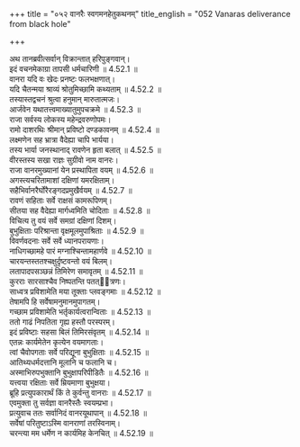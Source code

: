 +++
title = "०५२ वानरैः स्वगमनहेतुकथनम्"
title_english = "052 Vanaras deliverance from black hole"

+++


  
अथ तानब्रवीत्सर्वान् विक्रान्तात् हरिपुङ्गवान्।  
इदं वचनमेकाग्रा तापसी धर्मचारिणी ॥ 4.52.1 ॥   
वानरा यदि वः खेदः प्रनष्टः फलभक्षणात्।  
यदि चैतन्मया श्राव्यं श्रोतुमिच्छामि कथ्यताम् ॥ 4.52.2 ॥   
तस्यास्तद्वचनं श्रुत्वा हनुमान् मारुतात्मजः।  
आर्जवेन यथातत्त्वमाख्यातुमुपचक्रमे ॥ 4.52.3 ॥   
राजा सर्वस्य लोकस्य महेन्द्रवरुणोपमः।  
रामो दाशरथिः श्रीमान् प्रविष्टो दण्डकावनम् ॥ 4.52.4 ॥   
लक्ष्मणेन सह भ्रात्रा वैदेह्या चापि भार्यया।  
तस्य भार्या जनस्थानाद् रावणेन हृता बलात् ॥ 4.52.5 ॥   
वीरस्तस्य सखा राज्ञः सुग्रीवो नाम वानरः।  
राजा वानरमुख्यानां येन प्रस्थापिता वयम् ॥ 4.52.6 ॥   
अगस्त्यचरितामाशां दक्षिणां यमरक्षिताम्।  
सहैभिर्वानरैर्घोरैरङ्गदप्रमुखैर्वयम् ॥ 4.52.7 ॥   
रावणं सहिताः सर्वे राक्षसं कामरूपिणम्।  
सीतया सह वैदेह्या मार्गध्वमिति चोदिताः ॥ 4.52.8 ॥   
विचित्य तु वयं सर्वे समग्रां दक्षिणां दिशम्।  
बुभुक्षिताः परिश्रान्ता वृक्षमूलमुपाश्रिताः ॥ 4.52.9 ॥   
विवर्णवदनाः सर्वे सर्वे ध्यानपरायणाः।  
नाधिगच्छामहे पारं मग्नाश्चिन्तामहार्णवे ॥ 4.52.10 ॥   
चारयन्तस्ततश्चक्षुर्दृष्टवन्तो वयं बिलम्।  
लतापादपसञ्छन्नं तिमिरेण समावृतम् ॥ 4.52.11 ॥   
कुरराः सारसाश्चैव निष्पतन्ति पतत्ित्रणः।  
साध्वत्र प्रविशामेति मया तूक्ताः प्लवङ्गमाः ॥ 4.52.12 ॥   
तेषामपि हि सर्वेषामनुमानमुपागतम्।  
गच्छाम प्रविशामेति भर्तृकार्यत्वरान्विताः ॥ 4.52.13 ॥   
ततो गाढं निपतिता गृह्य हस्तौ परस्परम्।  
इदं प्रविष्टाः सहसा बिलं तिमिरसंवृतम् ॥ 4.52.14 ॥   
एतन्नः कार्यमेतेन कृत्येन वयमागताः।  
त्वां चैवोपगताः सर्वे परिद्यूना बुभुक्षिताः ॥ 4.52.15 ॥   
आतिथ्यधर्मदत्तानि मूलानि च फलानि च।  
अस्माभिरुपभुक्तानि बुभुक्षापरिपीडितैः ॥ 4.52.16 ॥   
यत्त्वया रक्षिताः सर्वे म्रियमाणा बुभुक्षया।  
ब्रूहि प्रत्युपकारार्थं किं ते कुर्वन्तु वानराः ॥ 4.52.17 ॥   
एवमुक्ता तु सर्वज्ञा वानरैस्तैः स्वयम्प्रभा।  
प्रत्युवाच ततः सर्वानिदं वानरयूथापान् ॥ 4.52.18 ॥   
सर्वेषां परितुष्टाऽस्मि वानराणां तरस्विनाम्।  
चरन्त्या मम धर्मेण न कार्यमिह केनचित् ॥ 4.52.19 ॥   
